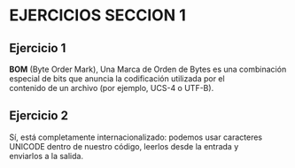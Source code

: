 # **EJERCICIOS SECCION 1**  

## **Ejercicio 1**  
  
**BOM** (Byte Order Mark), Una Marca de Orden de Bytes es una combinación especial de bits que anuncia la codificación utilizada por el  
contenido de un archivo (por ejemplo, UCS-4 o UTF-B).

## **Ejercicio 2**  
  
Sí, está completamente internacionalizado: podemos usar caracteres UNICODE dentro de nuestro código, leerlos desde la entrada y  
enviarlos a la salida.


